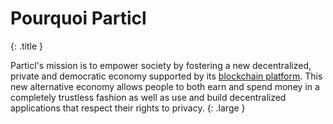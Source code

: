 # Pourquoi Particl
{: .title }

Particl's mission is to empower society by fostering a new decentralized, private and democratic economy supported by its [blockchain platform]({{site.baseurl}}/coin-specifications/ "Read more about PART specifications"). This new alternative economy allows people to both earn and spend money in a completely trustless fashion as well as use and build decentralized applications that respect their rights to privacy.
{: .large }